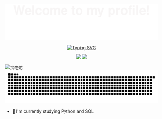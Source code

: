 ![](assets/Bottom_up.svg)

<p align="center">
    <a href="https://github.com/CITATS928"><img src="https://readme-typing-svg.herokuapp.com?font=consolas&weight=100&size=45&duration=4000&pause=4000&center=%E7%9C%9F%E7%9A%84&vCenter=%E7%9C%9F%E7%9A%84&multiline=true&width=420&height=70&lines=Hello!+I'm+Qian" alt="Typing SVG" /></a>
</p>
<!-- 自我介绍（动态）
[![](https://readme-typing-svg.herokuapp.com?font=Fira+Code&weight=500&size=24&pause=1000&center=true&width=435&lines=Hello!+I'm+Qian)](https://github.com/CITATS928)
-->

<p align="center">
    <a title="github" target="_blank" href="https://github.com/CITATS928"><img src="https://img.shields.io/badge/dynamic/json?label=GitHub&suffix=%20followers&query=%24.data.totalSubs&url=https%3A%2F%2Fapi.spencerwoo.com%2Fsubstats%2F%3Fsource%3Dgithub%26queryKey%3DCITATS928&labelColor=282c34&color=353940&logo=github&longCache=true" ></a>
    <a title="LinkedIn" target="_blank" href="https://www.linkedin.com/in/qianwang29/"><img src="https://img.shields.io/badge/LinkedIn-Qian%20Wang-4169E1?style=plastic&logo=Linkedin&logoColor=%230A66C2&logoSize=auto&labelColor=white&link=https%3A%2F%2Fwww.linkedin.com%2Fin%2Fqianwang29%2F" ></a>
    
</p>


![贪吃蛇](https://raw.githubusercontent.com/CITATS928/CITATS928/main/dist/github-contribution-grid-snake.svg)
<picture>
  <source media="(prefers-color-scheme: dark)" srcset="https://raw.githubusercontent.com/CITATS928/CITATS928/output/github-contribution-grid-snake-dark.svg">
  <source media="(prefers-color-scheme: light)" srcset="https://raw.githubusercontent.com/CITATS928/CITATS928/output/github-contribution-grid-snake.svg">
  <img alt="github contribution grid snake animation" src="https://raw.githubusercontent.com/CITATS928/CITATS928/output/github-contribution-grid-snake.svg">
</picture>


- 🌱 I'm currently studying Python and SQL
<!--
**CITATS928/CITATS928** is a ✨ _special_ ✨ repository because its `README.md` (this file) appears on your GitHub profile.

Here are some ideas to get you started:

- 🔭 I’m currently working on ...
- 🌱 I’m currently learning ...
- 👯 I’m looking to collaborate on ...
- 🤔 I’m looking for help with ...
- 💬 Ask me about ...
- 📫 How to reach me: ...
- 😄 Pronouns: ...
- ⚡ Fun fact: ...
-->
